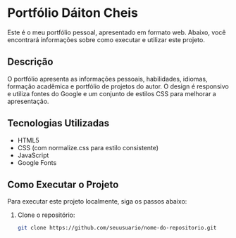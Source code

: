 # Portfólio Dáiton Cheis

Este é o meu portfólio pessoal, apresentado em formato web. Abaixo, você encontrará informações sobre como executar e utilizar este projeto.

## Descrição

O portfólio apresenta as informações pessoais, habilidades, idiomas, formação acadêmica e portfólio de projetos do autor. O design é responsivo e utiliza fontes do Google e um conjunto de estilos CSS para melhorar a apresentação.

## Tecnologias Utilizadas

- HTML5
- CSS (com normalize.css para estilo consistente)
- JavaScript
- Google Fonts

## Como Executar o Projeto

Para executar este projeto localmente, siga os passos abaixo:

1. Clone o repositório:
   ```bash
   git clone https://github.com/seuusuario/nome-do-repositorio.git

